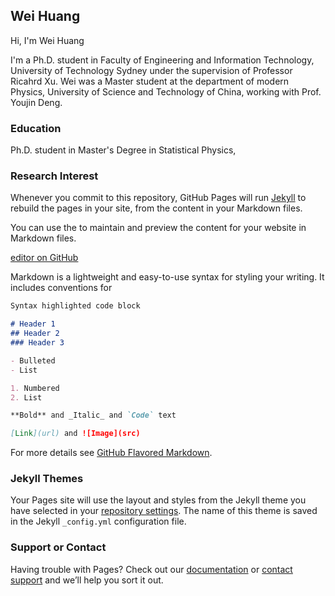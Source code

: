## Wei Huang

Hi, I'm Wei Huang

I'm a Ph.D. student in Faculty of Engineering and Information Technology, University of Technology Sydney under the supervision of Professor Ricahrd Xu. Wei was a Master student at the department of modern Physics, University of Science and Technology of China, working with Prof. Youjin Deng.


### Education

Ph.D. student in
Master's Degree in Statistical Physics, 



### Research Interest


Whenever you commit to this repository, GitHub Pages will run [Jekyll](https://jekyllrb.com/) to rebuild the pages in your site, from the content in your Markdown files.

You can use the  to maintain and preview the content for your website in Markdown files.

[editor on GitHub](https://github.com/WeiHuang05/Weihuang05.github.io/edit/main/index.md)

Markdown is a lightweight and easy-to-use syntax for styling your writing. It includes conventions for

```markdown
Syntax highlighted code block

# Header 1
## Header 2
### Header 3

- Bulleted
- List

1. Numbered
2. List

**Bold** and _Italic_ and `Code` text

[Link](url) and ![Image](src)
```

For more details see [GitHub Flavored Markdown](https://guides.github.com/features/mastering-markdown/).

### Jekyll Themes

Your Pages site will use the layout and styles from the Jekyll theme you have selected in your [repository settings](https://github.com/WeiHuang05/Weihuang05.github.io/settings/pages). The name of this theme is saved in the Jekyll `_config.yml` configuration file.

### Support or Contact

Having trouble with Pages? Check out our [documentation](https://docs.github.com/categories/github-pages-basics/) or [contact support](https://support.github.com/contact) and we’ll help you sort it out.
